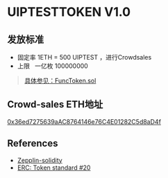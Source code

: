 # UIPTESTTOKEN V1.0

## 发放标准

- 固定率 1ETH = 500 UIPTEST ，进行Crowdsales
- 上限   一亿枚 100000000

> [具体参见：FuncToken.sol](https://github.com/SheldonHH/UIPTESTTOKEN/blob/9f1236e6d277d60613e8b8b88353b4f469146cf2/FuncToken.sol#L22)




## Crowd-sales ETH地址
[0x36ed7275639aAC8764146e76C4E01282C5d8aD4f](https://etherscan.io/address/0x36ed7275639aAC8764146e76C4E01282C5d8aD4f)


## References
- [Zepplin-solidity](https://github.com/OpenZeppelin/zeppelin-solidity/tree/0bcf0a20010027d061414d01a1081c971c5064a5)
- [ERC: Token standard #20](https://github.com/ethereum/EIPs/issues/20)
